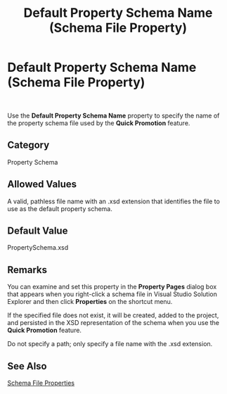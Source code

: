 ﻿---
title: Default Property Schema Name (Schema File Property)
TOCTitle: Default Property Schema Name (Schema File Property)
ms:assetid: e53b023e-c5de-450b-9b60-bda0ec5cf16b
ms:mtpsurl: https://msdn.microsoft.com/en-us/library/Aa561620(v=BTS.80)
ms:contentKeyID: 51532997
ms.date: 08/30/2017
mtps_version: v=BTS.80
---

# Default Property Schema Name (Schema File Property)

 

Use the **Default Property Schema Name** property to specify the name of the property schema file used by the **Quick Promotion** feature.

## Category

Property Schema

## Allowed Values

A valid, pathless file name with an .xsd extension that identifies the file to use as the default property schema.

## Default Value

PropertySchema.xsd

## Remarks

You can examine and set this property in the **Property Pages** dialog box that appears when you right-click a schema file in Visual Studio Solution Explorer and then click **Properties** on the shortcut menu.

If the specified file does not exist, it will be created, added to the project, and persisted in the XSD representation of the schema when you use the **Quick Promotion** feature.

Do not specify a path; only specify a file name with the .xsd extension.

## See Also

[Schema File Properties](schema-file-properties.md)

